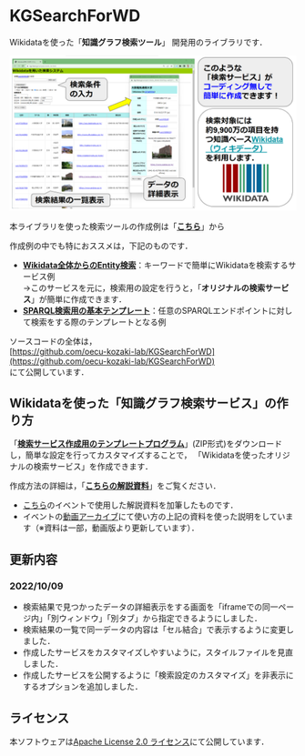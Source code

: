 # KGSearchForWD
Wikidataを使った「**知識グラフ検索ツール**」 開発用のライブラリです．  

[<img width="600" alt="kgs_image" src="https://raw.githubusercontent.com/oecu-kozaki-lab/KGSearchForWD/main/doc/kgs_image.png">](https://kgs.hozo.jp/sample/UnivEx_list.html)


本ライブラリを使った検索ツールの作成例は「**[こちら](https://kgs.hozo.jp/sample/)**」から  

作成例の中でも特におススメは，下記のものです．
- **[Wikidata全体からのEntity検索](https://kgs.hozo.jp/sample/list.html)**：キーワードで簡単にWikidataを検索するサービス例  
  →このサービスを元に，検索用の設定を行うと，「**オリジナルの検索サービス**」が簡単に作成できます．
- **[SPARQL検索用の基本テンプレート](https://kgs.hozo.jp/sample/template.html)**：任意のSPARQLエンドポイントに対して検索をする際のテンプレートとなる例

ソースコードの全体は，  
[https://github.com/oecu-kozaki-lab/KGSearchForWD](https://github.com/oecu-kozaki-lab/KGSearchForWD)  
にて公開しています．

## Wikidataを使った「知識グラフ検索サービス」の作り方   
「**[検索サービス作成用のテンプレートプログラム](https://kgs.hozo.jp/doc/KGS4WD.zip)**」(ZIP形式)をダウンロードし，簡単な設定を行ってカスタマイズすることで，
「Wikidataを使ったオリジナルの検索サービス」を作成できます．  

作成方法の詳細は，「**[こちらの解説資料](https://docs.google.com/presentation/d/1Mq0ZTU0hoQikX5rEB5m2rlGAPzdD0Wp2nLuOD04lRGY/)**」をご覧ください．
- [こちら](https://lodc2022wds.peatix.com/)のイベントで使用した解説資料を加筆したものです． 
- イベントの[動画アーカイブ](https://www.youtube.com/watch?v=ZcZyXu8PygI&t=0s)にて使い方の上記の資料を使った説明をしています（※資料は一部，動画版より更新しています）．
  
## 更新内容
### 2022/10/09 
- 検索結果で見つかったデータの詳細表示をする画面を「iframeでの同一ページ内」「別ウィンドウ」「別タブ」から指定できるようにしました．
- 検索結果の一覧で同一データの内容は「セル結合」で表示するように変更しました．
- 作成したサービスをカスタマイズしやすいように，スタイルファイルを見直しました．
- 作成したサービスを公開するように「検索設定のカスタマイズ」を非表示にするオプションを追加しました．

## ライセンス
本ソフトウェアは[Apache License 2.0 ライセンス](https://github.com/oecu-kozaki-lab/KGSearchForWD/blob/main/LICENSE)にて公開しています．

